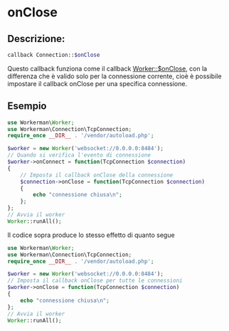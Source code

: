 # onClose
## Descrizione:
```php
callback Connection::$onClose
```

Questo callback funziona come il callback [Worker::$onClose](../worker/on-close.md), con la differenza che è valido solo per la connessione corrente, cioè è possibile impostare il callback onClose per una specifica connessione.

## Esempio

```php
use Workerman\Worker;
use Workerman\Connection\TcpConnection;
require_once __DIR__ . '/vendor/autoload.php';

$worker = new Worker('websocket://0.0.0.0:8484');
// Quando si verifica l'evento di connessione
$worker->onConnect = function(TcpConnection $connection)
{
    // Imposta il callback onClose della connessione
    $connection->onClose = function(TcpConnection $connection)
    {
        echo "connessione chiusa\n";
    };
};
// Avvia il worker
Worker::runAll();
```

Il codice sopra produce lo stesso effetto di quanto segue

```php
use Workerman\Worker;
use Workerman\Connection\TcpConnection;
require_once __DIR__ . '/vendor/autoload.php';

$worker = new Worker('websocket://0.0.0.0:8484');
// Imposta il callback onClose per tutte le connessioni
$worker->onClose = function(TcpConnection $connection)
{
    echo "connessione chiusa\n";
};
// Avvia il worker
Worker::runAll();
```
